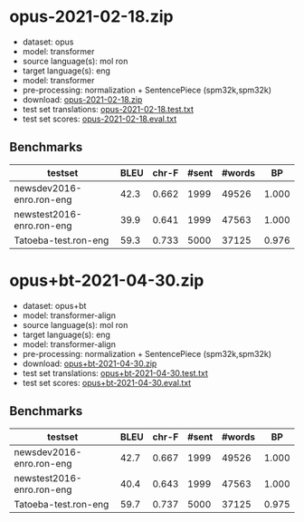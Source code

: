 # opus-2021-02-18.zip

* dataset: opus
* model: transformer
* source language(s): mol ron
* target language(s): eng
* model: transformer
* pre-processing: normalization + SentencePiece (spm32k,spm32k)
* download: [opus-2021-02-18.zip](https://object.pouta.csc.fi/Tatoeba-MT-models/ron-eng/opus-2021-02-18.zip)
* test set translations: [opus-2021-02-18.test.txt](https://object.pouta.csc.fi/Tatoeba-MT-models/ron-eng/opus-2021-02-18.test.txt)
* test set scores: [opus-2021-02-18.eval.txt](https://object.pouta.csc.fi/Tatoeba-MT-models/ron-eng/opus-2021-02-18.eval.txt)

## Benchmarks

| testset | BLEU  | chr-F | #sent | #words | BP |
|---------|-------|-------|-------|--------|----|
| newsdev2016-enro.ron-eng 	| 42.3 	| 0.662 	| 1999 	| 49526 	| 1.000 |
| newstest2016-enro.ron-eng 	| 39.9 	| 0.641 	| 1999 	| 47563 	| 1.000 |
| Tatoeba-test.ron-eng 	| 59.3 	| 0.733 	| 5000 	| 37125 	| 0.976 |


# opus+bt-2021-04-30.zip

* dataset: opus+bt
* model: transformer-align
* source language(s): mol ron
* target language(s): eng
* model: transformer-align
* pre-processing: normalization + SentencePiece (spm32k,spm32k)
* download: [opus+bt-2021-04-30.zip](https://object.pouta.csc.fi/Tatoeba-MT-models/ron-eng/opus+bt-2021-04-30.zip)
* test set translations: [opus+bt-2021-04-30.test.txt](https://object.pouta.csc.fi/Tatoeba-MT-models/ron-eng/opus+bt-2021-04-30.test.txt)
* test set scores: [opus+bt-2021-04-30.eval.txt](https://object.pouta.csc.fi/Tatoeba-MT-models/ron-eng/opus+bt-2021-04-30.eval.txt)

## Benchmarks

| testset | BLEU  | chr-F | #sent | #words | BP |
|---------|-------|-------|-------|--------|----|
| newsdev2016-enro.ron-eng 	| 42.7 	| 0.667 	| 1999 	| 49526 	| 1.000 |
| newstest2016-enro.ron-eng 	| 40.4 	| 0.643 	| 1999 	| 47563 	| 1.000 |
| Tatoeba-test.ron-eng 	| 59.7 	| 0.737 	| 5000 	| 37125 	| 0.975 |


